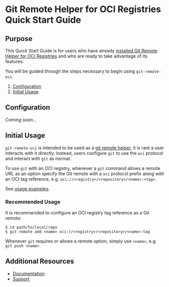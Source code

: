 # Git Remote Helper for OCI Registries Quick Start Guide

## Purpose

This Quick Start Guide is for users who have already [installed Git Remote Helper for OCI Registries](installation-guide.md) and who are ready to take advantage of its features.

You will be guided through the steps necessary to begin using `git-remote-oci`.

1. [Configuration](#configuration)
2. [Initial Usage](#initial-usage)

## Configuration

*Coming soon...*

## Initial Usage

`git-remote-oci` is intended to be used as a [git remote helper](https://git-scm.com/docs/gitremote-helpers), it is rare a user interacts with it directly. Instead, users configure `git` to use the `oci` protocol and interact with `git` as normal.

To use `git` with an OCI registry, whenever a `git` command allows a remote URL as an option specify the Git remote with a `oci` protocol prefix along with an OCI tag reference, e.g. `oci://<registry>/<repository>/<name>:<tag>`.

See [usage examples](./user-guide.md#usage).

### Recommended Usage

It is recommended to configure an OCI registry tag reference as a Git remote:

```console
$ cd path/to/local/repo
$ git remote add <name> oci://<registry>/<repository>/<name>:tag
```

Whenever `git` requires or allows a remote option, simply use `<name>`, e.g. `git push <name>`

## Additional Resources

- [Documentation](./../README.md#documentation)
- [Support](./../README.md#support)
